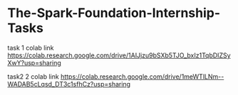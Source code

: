 # The-Spark-Foundation-Internship-Tasks

task 1 colab link https://colab.research.google.com/drive/1AIJjzu9bSXb5TJO_bxIz1TqbDIZSyXwY?usp=sharing

task2 2 colab link https://colab.research.google.com/drive/1meWTlLNm--WADAB5cLqsd_DT3c1sfhCz?usp=sharing
